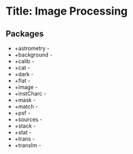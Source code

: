 # Title: Image Processing

## Packages


- +astrometry - 
- +background - 
- +calib -
- +cat -        
- +dark -       
- +flat -       
- +image -      
- +instCharc -  
- +mask -       
- +match -      
- +psf -        
- +sources -
- +stack -      
- +stat -       
- +trans -      
- +transIm -    

